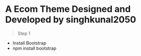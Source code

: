 # A Ecom Theme Designed and Developed by singhkunal2050

> Step 1 
- Install Bootstrap 
- npm install bootstrap


